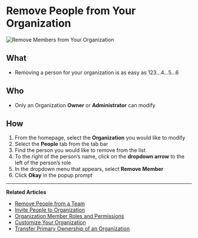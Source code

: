# Remove People from Your Organization 

![Remove Members from Your Organization](https://github.com/stoplightio/docs/blob/develop/assets/gifs/org-member-remove.gif?raw=true)

## What 
* Removing a person for your organization is as easy as 123...4...5...6

## Who 
* Only an Organization **Owner** or  **Administrator** can modify

## How 
1. From the homepage, select the **Organization** you would like to modify 
2. Select the **People** tab from the tab bar 
3. Find the person you would like to remove from the list 
4. To the right of the person’s name, click on the **dropdown arrow** to the left of the person’s role 
5. In the dropdown menu that appears, select **Remove Member** 
6. Click **Okay** in the popup prompt 

---
**Related Articles**
- [Remove People from a Team](/platform/organizations/teams/remove-people)
- [Invite People to Organization](/platform/organizations/invite-people)
- [Organization Member Roles and Permissions](/platform/organizations/roles)
- [Customize Your Organization](/platform/organizations/customize)
- [Transfer Primary Ownership of an Organization](/platform/organizations/transfer-ownership)

